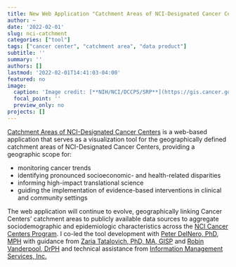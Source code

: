 ```yaml
---
title: New Web Application "Catchment Areas of NCI-Designated Cancer Centers" launched
author: ~
date: '2022-02-01'
slug: nci-catchment
categories: ["tool"]
tags: ["cancer center", "catchment area", "data product"]
subtitle: ''
summary: ''
authors: []
lastmod: '2022-02-01T14:41:03-04:00'
featured: no
image:
  caption: 'Image credit: [**NIH/NCI/DCCPS/SRP**](https://gis.cancer.gov/ncicatchment/)'
  focal_point: ''
  preview_only: no
projects: []
---
```


[Catchment Areas of NCI-Designated Cancer Centers](https://gis.cancer.gov/ncicatchment/) is a web-based application that serves as a visualization tool for the geographically defined catchment areas of NCI-Designated Cancer Centers, providing a geographic scope for:
  * monitoring cancer trends
  * identifying pronounced socioeconomic- and health-related disparities
  * informing high-impact translational science
  * guiding the implementation of evidence-based interventions in clinical and community settings

The web application will continue to evolve, geographically linking Cancer Centers’ catchment areas to publicly available data sources to aggregate sociodemographic and epidemiologic characteristics across the [NCI Cancer Centers Program](https://cancercenters.cancer.gov/). I co-led the tool development with [Peter DelNero, PhD, MPH](https://orcid.org/0000-0002-8149-9004) with guidance from [Zaria Tatalovich, PhD, MA, GISP](https://surveillance.cancer.gov/about/bios/tatalovichz.html) and [Robin Vanderpool, DrPH](https://staffprofiles.cancer.gov/brp/prgmStaffProfile.do?contactId=33399217&name=Robin-Vanderpool&bioType=stf) and technical assistance from [Information Management Services, Inc.](https://www.imsweb.com/)